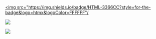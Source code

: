<a href="https://www.investopedia.com/terms/h/html.asp" target="_blank"> <img src="https://img.shields.io/badge/HTML-3366CC?style=for-the-badge&logo=htmx&logoColor=FFFFFF"/ </a>

<a href="https://developer.mozilla.org/ko/docs/Learn/Getting_started_with_the_web/CSS_basics" target="_blank"> <img src="https://img.shields.io/badge/CSS-1572B6?style=for-the-badge&logo=CSS3&logoColor=FFFFFF"/> </a>

<a href="https://sass-lang.com/" target="_blank"> <img src="https://img.shields.io/badge/sass-CC6699?style=for-the-badge&logo=Sass&logoColor=FFFFFF"/> </a>
